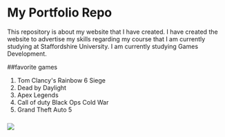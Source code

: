 # My Portfolio Repo
This repository is about my website that I have created.
I have created the website to advertise my skills regarding my course that I am currently studying at 
Staffordshire University. I am currently studying Games Development.

##favorite games
1.  Tom Clancy's Rainbow 6 Siege
2.  Dead by Daylight
3.  Apex Legends 
4.  Call of duty Black Ops Cold War
5.  Grand Theft Auto 5
###
![](https://github.com/hasnwillsolo/hanswillsolo/blob/main/images/L4ProDev.jpg)
